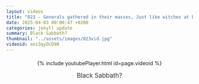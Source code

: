 ```yaml
---
layout: videos
title: "023 - Generals gathered in their masses, Just like witches at black masses"
date: 2025-04-03 00:00:47 +0200
categories: jekyll update
summary: Black Sabbath?
thumbnail: "../assets/images/023vid.jpg"
videoid: axs3qyOcD98
---
```


<div style="text-align: center; margin-top: 20px;">
  {% include youtubePlayer.html id=page.videoid %}
  <p style="margin-top: 15px; font-size: 1.2em; color: #333;">
    Black Sabbath?
  </p>
</div>

